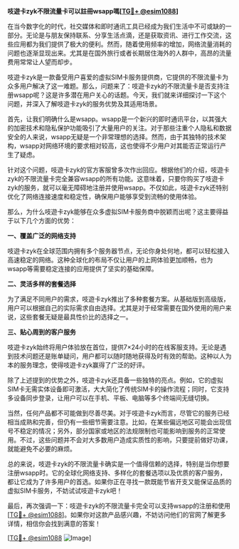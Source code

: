 **吱遊卡zyk不限流量卡可以註冊wsapp嗎[[TG💪+ @esim1088](https://t.me/s/esim1088)]**

在当今数字化的时代，社交媒体和即时通讯工具已经成为我们生活中不可或缺的一部分。无论是与朋友保持联系、分享生活点滴，还是获取资讯、进行工作交流，这些应用都为我们提供了极大的便利。然而，随着使用频率的增加，网络流量消耗的问题也逐渐显现出来。尤其是在国外旅行或者长期居住海外的人群中，高昂的流量费用常常让人望而却步。

吱遊卡zyk是一款备受用户喜爱的虚拟SIM卡服务提供商，它提供的不限流量卡为众多用户解决了这一难题。那么，问题来了：吱遊卡zyk的不限流量卡是否支持注册wsapp呢？这是许多潜在用户关心的话题。今天，我们就来详细探讨一下这个问题，并深入了解吱遊卡zyk的服务优势及其适用场景。

首先，让我们明确什么是wsapp。wsapp是一个新兴的即时通讯平台，以其强大的加密技术和隐私保护功能吸引了大量用户的关注。对于那些注重个人隐私和数据安全的人来说，wsapp无疑是一个非常理想的选择。然而，由于其独特的技术架构，wsapp对网络环境的要求相对较高，这也使得不少用户对其能否正常运行产生了疑虑。

针对这个问题，吱遊卡zyk的官方客服曾多次作出回应。根据他们的介绍，吱遊卡zyk的不限流量卡完全兼容wsapp的所有功能。这意味着，只要你购买了吱遊卡zyk的服务，就可以毫无障碍地注册并使用wsapp。不仅如此，吱遊卡zyk还特别优化了网络连接速度和稳定性，确保用户能够享受到流畅的使用体验。

那么，为什么吱遊卡zyk能够在众多虚拟SIM卡服务商中脱颖而出呢？这主要得益于以下几个方面的优势：

**一、覆盖广泛的网络支持**

吱遊卡zyk在全球范围内拥有多个服务器节点，无论你身处何地，都可以轻松接入高速稳定的网络。这种全球化的布局不仅让用户的上网体验更加顺畅，也为wsapp等需要稳定连接的应用提供了坚实的基础保障。

**二、灵活多样的套餐选择**

为了满足不同用户的需求，吱遊卡zyk推出了多种套餐方案。从基础版到高级版，用户可以根据自己的实际需求自由选择。尤其是对于经常需要在国外使用的用户来说，这些套餐无疑是最具性价比的选择之一。

**三、贴心周到的客户服务**

吱遊卡zyk始终将用户体验放在首位，提供7×24小时的在线客服支持。无论是遇到技术问题还是账单疑问，用户都可以随时随地获得及时有效的帮助。这种以人为本的服务理念，使得吱遊卡zyk赢得了广泛的好评。

除了上述提到的优势之外，吱遊卡zyk还具备一些独特的亮点。例如，它的虚拟SIM卡无需实体设备即可激活，大大简化了传统SIM卡的操作流程；同时，它支持多设备同步登录，让用户可以在手机、平板、电脑等多个终端间无缝切换。

当然，任何产品都不可能做到尽善尽美。对于吱遊卡zyk而言，尽管它的服务已经相当成熟和完善，但仍有一些细节需要注意。比如，在某些偏远地区可能会出现信号不稳定的情况；另外，部分国家或地区的法规限制也可能影响到服务的正常使用。不过，这些问题并不会对大多数用户造成实质性的影响，只要提前做好功课，就能避免不必要的麻烦。

总的来说，吱遊卡zyk的不限流量卡确实是一个值得信赖的选择，特别是当你想要注册wsapp时。它的全球化网络支持、多样化的套餐选项以及优质的客户服务，都让它成为了许多用户的首选。如果你正在寻找一款既能节省开支又能保证品质的虚拟SIM卡服务，不妨试试吱遊卡zyk吧！

最后，再次强调一下：吱遊卡zyk的不限流量卡完全可以支持wsapp的注册和使用[[TG💪+ @esim1088](https://t.me/s/esim1088)]。如果你对这款产品感兴趣，不妨访问他们的官网了解更多详情，相信你会找到满意的答案！ 

[[TG💪+ @esim1088](https://t.me/s/esim1088) ![Image](https://i.postimg.cc/4NQfJmqS/Snipaste-2025-05-13-00-14-12.png)]
